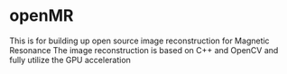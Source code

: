 # openMR
This is for building up open source image reconstruction for Magnetic Resonance
The image reconstruction is based on C++ and OpenCV and fully utilize the GPU acceleration